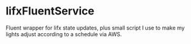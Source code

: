 # lifxFluentService
Fluent wrapper for lifx state updates, plus small script I use to make my lights adjust according to a schedule via AWS.
